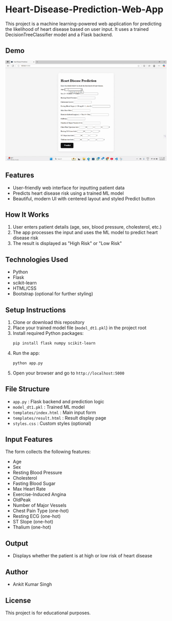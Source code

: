 # Heart-Disease-Prediction-Web-App
This project is a machine learning-powered web application for predicting the likelihood of heart disease based on user input. It uses a trained DecisionTreeClassifier model and a Flask backend.

## Demo
![Demo of Heart Disease Prediction App](demo.gif)


## Features
- User-friendly web interface for inputting patient data
- Predicts heart disease risk using a trained ML model
- Beautiful, modern UI with centered layout and styled Predict button

## How It Works
1. User enters patient details (age, sex, blood pressure, cholesterol, etc.)
2. The app processes the input and uses the ML model to predict heart disease risk
3. The result is displayed as "High Risk" or "Low Risk"

## Technologies Used
- Python
- Flask
- scikit-learn
- HTML/CSS
- Bootstrap (optional for further styling)

## Setup Instructions
1. Clone or download this repository
2. Place your trained model file (`model_dt1.pkl`) in the project root
3. Install required Python packages:
   ```bash
   pip install flask numpy scikit-learn
   ```
4. Run the app:
   ```bash
   python app.py
   ```
5. Open your browser and go to `http://localhost:5000`

## File Structure
- `app.py` : Flask backend and prediction logic
- `model_dt1.pkl` : Trained ML model
- `templates/index.html` : Main input form
- `templates/result.html` : Result display page
- `styles.css` : Custom styles (optional)

## Input Features
The form collects the following features:
- Age
- Sex
- Resting Blood Pressure
- Cholesterol
- Fasting Blood Sugar
- Max Heart Rate
- Exercise-Induced Angina
- OldPeak
- Number of Major Vessels
- Chest Pain Type (one-hot)
- Resting ECG (one-hot)
- ST Slope (one-hot)
- Thalium (one-hot)

## Output
- Displays whether the patient is at high or low risk of heart disease

## Author
- Ankit Kumar Singh

## License
This project is for educational purposes.
